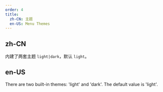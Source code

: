 ```yaml
---
order: 4
title:
  zh-CN: 主题
  en-US: Menu Themes
---
```


## zh-CN

内建了两套主题 `light|dark`，默认 `light`。

## en-US

There are two built-in themes: 'light' and 'dark'. The default value is 'light'.


